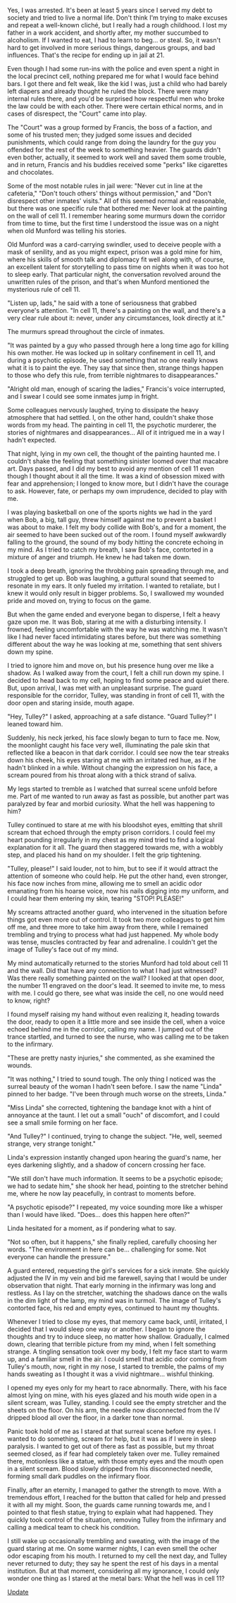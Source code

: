 Yes, I was arrested. It's been at least 5 years since I served my debt to society and tried to live a normal life. Don't think I'm trying to make excuses and repeat a well-known cliché, but I really had a rough childhood. I lost my father in a work accident, and shortly after, my mother succumbed to alcoholism. If I wanted to eat, I had to learn to beg... or steal. So, it wasn't hard to get involved in more serious things, dangerous groups, and bad influences. That's the recipe for ending up in jail at 21.

Even though I had some run-ins with the police and even spent a night in the local precinct cell, nothing prepared me for what I would face behind bars. I got there and felt weak, like the kid I was, just a child who had barely left diapers and already thought he ruled the block. There were many internal rules there, and you'd be surprised how respectful men who broke the law could be with each other. There were certain ethical norms, and in cases of disrespect, the "Court" came into play.

The "Court" was a group formed by Francis, the boss of a faction, and some of his trusted men; they judged some issues and decided punishments, which could range from doing the laundry for the guy you offended for the rest of the week to something heavier. The guards didn't even bother, actually, it seemed to work well and saved them some trouble, and in return, Francis and his buddies received some "perks" like cigarettes and chocolates.

Some of the most notable rules in jail were: "Never cut in line at the cafeteria," "Don't touch others' things without permission," and "Don't disrespect other inmates' visits." All of this seemed normal and reasonable, but there was one specific rule that bothered me: Never look at the painting on the wall of cell 11. I remember hearing some murmurs down the corridor from time to time, but the first time I understood the issue was on a night when old Munford was telling his stories.

Old Munford was a card-carrying swindler, used to deceive people with a mask of senility, and as you might expect, prison was a gold mine for him, where his skills of smooth talk and diplomacy fit well along with, of course, an excellent talent for storytelling to pass time on nights when it was too hot to sleep early. That particular night, the conversation revolved around the unwritten rules of the prison, and that's when Munford mentioned the mysterious rule of cell 11.

"Listen up, lads," he said with a tone of seriousness that grabbed everyone's attention. "In cell 11, there's a painting on the wall, and there's a very clear rule about it: never, under any circumstances, look directly at it."

The murmurs spread throughout the circle of inmates.

"It was painted by a guy who passed through here a long time ago for killing his own mother. He was locked up in solitary confinement in cell 11, and during a psychotic episode, he used something that no one really knows what it is to paint the eye. They say that since then, strange things happen to those who defy this rule, from terrible nightmares to disappearances."

"Alright old man, enough of scaring the ladies," Francis's voice interrupted, and I swear I could see some inmates jump in fright.

Some colleagues nervously laughed, trying to dissipate the heavy atmosphere that had settled. I, on the other hand, couldn't shake those words from my head. The painting in cell 11, the psychotic murderer, the stories of nightmares and disappearances... All of it intrigued me in a way I hadn't expected.

That night, lying in my own cell, the thought of the painting haunted me. I couldn't shake the feeling that something sinister loomed over that macabre art. Days passed, and I did my best to avoid any mention of cell 11 even though I thought about it all the time. It was a kind of obsession mixed with fear and apprehension; I longed to know more, but I didn't have the courage to ask. However, fate, or perhaps my own imprudence, decided to play with me.

I was playing basketball on one of the sports nights we had in the yard when Bob, a big, tall guy, threw himself against me to prevent a basket I was about to make. I felt my body collide with Bob's, and for a moment, the air seemed to have been sucked out of the room. I found myself awkwardly falling to the ground, the sound of my body hitting the concrete echoing in my mind. As I tried to catch my breath, I saw Bob's face, contorted in a mixture of anger and triumph. He knew he had taken me down.

I took a deep breath, ignoring the throbbing pain spreading through me, and struggled to get up. Bob was laughing, a guttural sound that seemed to resonate in my ears. It only fueled my irritation. I wanted to retaliate, but I knew it would only result in bigger problems. So, I swallowed my wounded pride and moved on, trying to focus on the game.

But when the game ended and everyone began to disperse, I felt a heavy gaze upon me. It was Bob, staring at me with a disturbing intensity. I frowned, feeling uncomfortable with the way he was watching me. It wasn't like I had never faced intimidating stares before, but there was something different about the way he was looking at me, something that sent shivers down my spine.

I tried to ignore him and move on, but his presence hung over me like a shadow. As I walked away from the court, I felt a chill run down my spine. I decided to head back to my cell, hoping to find some peace and quiet there. But, upon arrival, I was met with an unpleasant surprise. The guard responsible for the corridor, Tulley, was standing in front of cell 11, with the door open and staring inside, mouth agape.

"Hey, Tulley?" I asked, approaching at a safe distance. "Guard Tulley?" I leaned toward him.

Suddenly, his neck jerked, his face slowly began to turn to face me. Now, the moonlight caught his face very well, illuminating the pale skin that reflected like a beacon in that dark corridor. I could see now the tear streaks down his cheek, his eyes staring at me with an irritated red hue, as if he hadn't blinked in a while. Without changing the expression on his face, a scream poured from his throat along with a thick strand of saliva.

My legs started to tremble as I watched that surreal scene unfold before me. Part of me wanted to run away as fast as possible, but another part was paralyzed by fear and morbid curiosity. What the hell was happening to him?

Tulley continued to stare at me with his bloodshot eyes, emitting that shrill scream that echoed through the empty prison corridors. I could feel my heart pounding irregularly in my chest as my mind tried to find a logical explanation for it all. The guard then staggered towards me, with a wobbly step, and placed his hand on my shoulder. I felt the grip tightening.

"Tulley, please!" I said louder, not to him, but to see if it would attract the attention of someone who could help. He put the other hand, even stronger, his face now inches from mine, allowing me to smell an acidic odor emanating from his hoarse voice, now his nails digging into my uniform, and I could hear them entering my skin, tearing "STOP! PLEASE!"

My screams attracted another guard, who intervened in the situation before things got even more out of control. It took two more colleagues to get him off me, and three more to take him away from there, while I remained trembling and trying to process what had just happened. My whole body was tense, muscles contracted by fear and adrenaline. I couldn't get the image of Tulley's face out of my mind.

My mind automatically returned to the stories Munford had told about cell 11 and the wall. Did that have any connection to what I had just witnessed? Was there really something painted on the wall? I looked at that open door, the number 11 engraved on the door's lead. It seemed to invite me, to mess with me. I could go there, see what was inside the cell, no one would need to know, right?

I found myself raising my hand without even realizing it, heading towards the door, ready to open it a little more and see inside the cell, when a voice echoed behind me in the corridor, calling my name. I jumped out of the trance startled, and turned to see the nurse, who was calling me to be taken to the infirmary.

"These are pretty nasty injuries," she commented, as she examined the wounds.

"It was nothing," I tried to sound tough. The only thing I noticed was the surreal beauty of the woman I hadn't seen before. I saw the name "Linda" pinned to her badge. "I've been through much worse on the streets, Linda."

"Miss Linda" she corrected, tightening the bandage knot with a hint of annoyance at the taunt. I let out a small "ouch" of discomfort, and I could see a small smile forming on her face.

"And Tulley?" I continued, trying to change the subject. "He, well, seemed strange, very strange tonight."

Linda's expression instantly changed upon hearing the guard's name, her eyes darkening slightly, and a shadow of concern crossing her face.

"We still don't have much information. It seems to be a psychotic episode; we had to sedate him," she shook her head, pointing to the stretcher behind me, where he now lay peacefully, in contrast to moments before.

"A psychotic episode?" I repeated, my voice sounding more like a whisper than I would have liked. "Does... does this happen here often?"

Linda hesitated for a moment, as if pondering what to say.

"Not so often, but it happens," she finally replied, carefully choosing her words. "The environment in here can be... challenging for some. Not everyone can handle the pressure."

A guard entered, requesting the girl's services for a sick inmate. She quickly adjusted the IV in my vein and bid me farewell, saying that I would be under observation that night. That early morning in the infirmary was long and restless. As I lay on the stretcher, watching the shadows dance on the walls in the dim light of the lamp, my mind was in turmoil. The image of Tulley's contorted face, his red and empty eyes, continued to haunt my thoughts.

Whenever I tried to close my eyes, that memory came back, until, irritated, I decided that I would sleep one way or another. I began to ignore the thoughts and try to induce sleep, no matter how shallow. Gradually, I calmed down, clearing that terrible picture from my mind, when I felt something strange. A tingling sensation took over my body, I felt my face start to warm up, and a familiar smell in the air. I could smell that acidic odor coming from Tulley's mouth, now, right in my nose, I started to tremble, the palms of my hands sweating as I thought it was a vivid nightmare... wishful thinking.

I opened my eyes only for my heart to race abnormally. There, with his face almost lying on mine, with his eyes glazed and his mouth wide open in a silent scream, was Tulley, standing. I could see the empty stretcher and the sheets on the floor. On his arm, the needle now disconnected from the IV dripped blood all over the floor, in a darker tone than normal.

Panic took hold of me as I stared at that surreal scene before my eyes. I wanted to do something, scream for help, but it was as if I were in sleep paralysis. I wanted to get out of there as fast as possible, but my throat seemed closed, as if fear had completely taken over me. Tulley remained there, motionless like a statue, with those empty eyes and the mouth open in a silent scream. Blood slowly dripped from his disconnected needle, forming small dark puddles on the infirmary floor.

Finally, after an eternity, I managed to gather the strength to move. With a tremendous effort, I reached for the button that called for help and pressed it with all my might. Soon, the guards came running towards me, and I pointed to that flesh statue, trying to explain what had happened. They quickly took control of the situation, removing Tulley from the infirmary and calling a medical team to check his condition.

I still wake up occasionally trembling and sweating, with the image of the guard staring at me. On some warmer nights, I can even smell the ocher odor escaping from his mouth. I returned to my cell the next day, and Tulley never returned to duty; they say he spent the rest of his days in a mental institution. But at that moment, considering all my ignorance, I could only wonder one thing as I stared at the metal bars: What the hell was in cell 11?

  
[Update](https://www.reddit.com/r/nosleep/comments/1co52of/cell_11_part_2/?utm_source=share&utm_medium=web3x&utm_name=web3xcss&utm_term=1&utm_content=share_button) 
